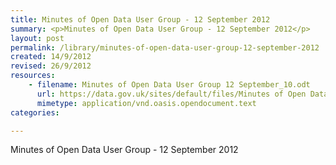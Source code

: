 ```yaml
---
title: Minutes of Open Data User Group - 12 September 2012
summary: <p>Minutes of Open Data User Group - 12 September 2012</p>
layout: post
permalink: /library/minutes-of-open-data-user-group-12-september-2012
created: 14/9/2012
revised: 26/9/2012
resources:
    - filename: Minutes of Open Data User Group 12 September_10.odt
      url: https://data.gov.uk/sites/default/files/Minutes of Open Data User Group 12 September_10.odt
      mimetype: application/vnd.oasis.opendocument.text
categories:

---
```


<p>Minutes of Open Data User Group - 12 September 2012</p>
